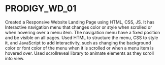 # PRODIGY_WD_01
Created a Responsive Website Landing Page using HTML, CSS, JS. It has Interactive navigation menu that changes color or style when scrolled or when hovering over a menu item. The navigation menu have a fixed position and be visible on all pages. Used HTML to structure the menu, CSS to style it, and JavaScript to add interactivity, such as changing the background color or font color of the menu when it is scrolled or when a menu item is hovered over. Used scrollreveal library to animate elements as they scroll into view.
